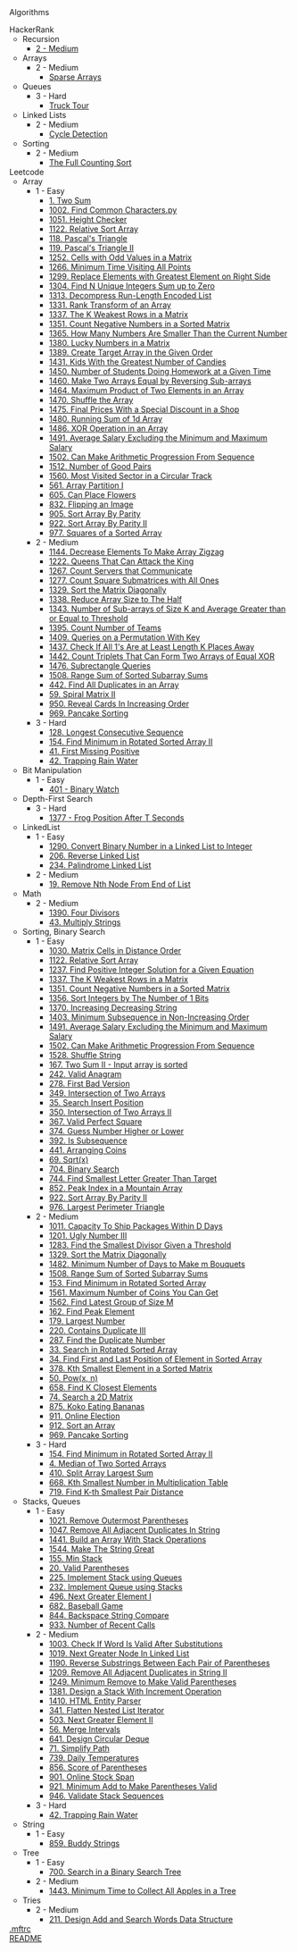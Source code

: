 <div>Algorithms<ul style="list-style-type:none;padding:0"><li>HackerRank<ul><li>Recursion<ul><li><a href="2 - Medium">2 - Medium</a></li></ul></li><li>Arrays<ul><li>2 - Medium<ul><li><a href="Sparse Arrays">Sparse Arrays</a></li></ul></li></ul></li><li>Queues<ul><li>3 - Hard<ul><li><a href="Truck Tour">Truck Tour</a></li></ul></li></ul></li><li>Linked Lists<ul><li>2 - Medium<ul><li><a href="Cycle Detection">Cycle Detection</a></li></ul></li></ul></li><li>Sorting<ul><li>2 - Medium<ul><li><a href="The Full Counting Sort">The Full Counting Sort</a></li></ul></li></ul></li></ul></li><li>Leetcode<ul><li>Array<ul><li>1 - Easy<ul><li><a href="1. Two Sum">1. Two Sum</a></li><li><a href="1002. Find Common Characters.py">1002. Find Common Characters.py</a></li><li><a href="1051. Height Checker">1051. Height Checker</a></li><li><a href="1122. Relative Sort Array">1122. Relative Sort Array</a></li><li><a href="118. Pascal&#x27;s Triangle">118. Pascal&#x27;s Triangle</a></li><li><a href="119. Pascal&#x27;s Triangle II">119. Pascal&#x27;s Triangle II</a></li><li><a href="1252. Cells with Odd Values in a Matrix">1252. Cells with Odd Values in a Matrix</a></li><li><a href="1266. Minimum Time Visiting All Points">1266. Minimum Time Visiting All Points</a></li><li><a href="1299. Replace Elements with Greatest Element on Right Side">1299. Replace Elements with Greatest Element on Right Side</a></li><li><a href="1304. Find N Unique Integers Sum up to Zero">1304. Find N Unique Integers Sum up to Zero</a></li><li><a href="1313. Decompress Run-Length Encoded List">1313. Decompress Run-Length Encoded List</a></li><li><a href="1331. Rank Transform of an Array">1331. Rank Transform of an Array</a></li><li><a href="1337. The K Weakest Rows in a Matrix">1337. The K Weakest Rows in a Matrix</a></li><li><a href="1351. Count Negative Numbers in a Sorted Matrix">1351. Count Negative Numbers in a Sorted Matrix</a></li><li><a href="1365. How Many Numbers Are Smaller Than the Current Number">1365. How Many Numbers Are Smaller Than the Current Number</a></li><li><a href="1380. Lucky Numbers in a Matrix">1380. Lucky Numbers in a Matrix</a></li><li><a href="1389. Create Target Array in the Given Order">1389. Create Target Array in the Given Order</a></li><li><a href="1431. Kids With the Greatest Number of Candies">1431. Kids With the Greatest Number of Candies</a></li><li><a href="1450. Number of Students Doing Homework at a Given Time">1450. Number of Students Doing Homework at a Given Time</a></li><li><a href="1460. Make Two Arrays Equal by Reversing Sub-arrays">1460. Make Two Arrays Equal by Reversing Sub-arrays</a></li><li><a href="1464. Maximum Product of Two Elements in an Array">1464. Maximum Product of Two Elements in an Array</a></li><li><a href="1470. Shuffle the Array">1470. Shuffle the Array</a></li><li><a href="1475. Final Prices With a Special Discount in a Shop">1475. Final Prices With a Special Discount in a Shop</a></li><li><a href="1480. Running Sum of 1d Array">1480. Running Sum of 1d Array</a></li><li><a href="1486. XOR Operation in an Array">1486. XOR Operation in an Array</a></li><li><a href="1491. Average Salary Excluding the Minimum and Maximum Salary">1491. Average Salary Excluding the Minimum and Maximum Salary</a></li><li><a href="1502. Can Make Arithmetic Progression From Sequence">1502. Can Make Arithmetic Progression From Sequence</a></li><li><a href="1512. Number of Good Pairs">1512. Number of Good Pairs</a></li><li><a href="1560. Most Visited Sector in a Circular Track">1560. Most Visited Sector in a Circular Track</a></li><li><a href="561. Array Partition I">561. Array Partition I</a></li><li><a href="605. Can Place Flowers">605. Can Place Flowers</a></li><li><a href="832. Flipping an Image">832. Flipping an Image</a></li><li><a href="905. Sort Array By Parity">905. Sort Array By Parity</a></li><li><a href="922. Sort Array By Parity II">922. Sort Array By Parity II</a></li><li><a href="977. Squares of a Sorted Array">977. Squares of a Sorted Array</a></li></ul></li><li>2 - Medium<ul><li><a href="1144. Decrease Elements To Make Array Zigzag">1144. Decrease Elements To Make Array Zigzag</a></li><li><a href="1222. Queens That Can Attack the King">1222. Queens That Can Attack the King</a></li><li><a href="1267. Count Servers that Communicate">1267. Count Servers that Communicate</a></li><li><a href="1277. Count Square Submatrices with All Ones">1277. Count Square Submatrices with All Ones</a></li><li><a href="1329. Sort the Matrix Diagonally">1329. Sort the Matrix Diagonally</a></li><li><a href="1338. Reduce Array Size to The Half">1338. Reduce Array Size to The Half</a></li><li><a href="1343. Number of Sub-arrays of Size K and Average Greater than or Equal to Threshold">1343. Number of Sub-arrays of Size K and Average Greater than or Equal to Threshold</a></li><li><a href="1395. Count Number of Teams">1395. Count Number of Teams</a></li><li><a href="1409. Queries on a Permutation With Key">1409. Queries on a Permutation With Key</a></li><li><a href="1437. Check If All 1&#x27;s Are at Least Length K Places Away">1437. Check If All 1&#x27;s Are at Least Length K Places Away</a></li><li><a href="1442. Count Triplets That Can Form Two Arrays of Equal XOR">1442. Count Triplets That Can Form Two Arrays of Equal XOR</a></li><li><a href="1476. Subrectangle Queries">1476. Subrectangle Queries</a></li><li><a href="1508. Range Sum of Sorted Subarray Sums">1508. Range Sum of Sorted Subarray Sums</a></li><li><a href="442. Find All Duplicates in an Array">442. Find All Duplicates in an Array</a></li><li><a href="59. Spiral Matrix II">59. Spiral Matrix II</a></li><li><a href="950. Reveal Cards In Increasing Order">950. Reveal Cards In Increasing Order</a></li><li><a href="969. Pancake Sorting">969. Pancake Sorting</a></li></ul></li><li>3 - Hard<ul><li><a href="128. Longest Consecutive Sequence">128. Longest Consecutive Sequence</a></li><li><a href="154. Find Minimum in Rotated Sorted Array II">154. Find Minimum in Rotated Sorted Array II</a></li><li><a href="41. First Missing Positive">41. First Missing Positive</a></li><li><a href="42. Trapping Rain Water">42. Trapping Rain Water</a></li></ul></li></ul></li><li>Bit Manipulation<ul><li>1 - Easy<ul><li><a href="401 - Binary Watch">401 - Binary Watch</a></li></ul></li></ul></li><li>Depth-First Search<ul><li>3 - Hard<ul><li><a href="1377 - Frog Position After T Seconds">1377 - Frog Position After T Seconds</a></li></ul></li></ul></li><li>LinkedList<ul><li>1 - Easy<ul><li><a href="1290. Convert Binary Number in a Linked List to Integer">1290. Convert Binary Number in a Linked List to Integer</a></li><li><a href="206. Reverse Linked List">206. Reverse Linked List</a></li><li><a href="234. Palindrome Linked List">234. Palindrome Linked List</a></li></ul></li><li>2 - Medium<ul><li><a href="19. Remove Nth Node From End of List">19. Remove Nth Node From End of List</a></li></ul></li></ul></li><li>Math<ul><li>2 - Medium<ul><li><a href="1390. Four Divisors">1390. Four Divisors</a></li><li><a href="43. Multiply Strings">43. Multiply Strings</a></li></ul></li></ul></li><li>Sorting, Binary Search<ul><li>1 - Easy<ul><li><a href="1030. Matrix Cells in Distance Order">1030. Matrix Cells in Distance Order</a></li><li><a href="1122. Relative Sort Array">1122. Relative Sort Array</a></li><li><a href="1237. Find Positive Integer Solution for a Given Equation">1237. Find Positive Integer Solution for a Given Equation</a></li><li><a href="1337. The K Weakest Rows in a Matrix">1337. The K Weakest Rows in a Matrix</a></li><li><a href="1351. Count Negative Numbers in a Sorted Matrix">1351. Count Negative Numbers in a Sorted Matrix</a></li><li><a href="1356. Sort Integers by The Number of 1 Bits">1356. Sort Integers by The Number of 1 Bits</a></li><li><a href="1370. Increasing Decreasing String">1370. Increasing Decreasing String</a></li><li><a href="1403. Minimum Subsequence in Non-Increasing Order">1403. Minimum Subsequence in Non-Increasing Order</a></li><li><a href="1491. Average Salary Excluding the Minimum and Maximum Salary">1491. Average Salary Excluding the Minimum and Maximum Salary</a></li><li><a href="1502. Can Make Arithmetic Progression From Sequence">1502. Can Make Arithmetic Progression From Sequence</a></li><li><a href="1528. Shuffle String">1528. Shuffle String</a></li><li><a href="167. Two Sum II - Input array is sorted">167. Two Sum II - Input array is sorted</a></li><li><a href="242. Valid Anagram">242. Valid Anagram</a></li><li><a href="278. First Bad Version">278. First Bad Version</a></li><li><a href="349. Intersection of Two Arrays">349. Intersection of Two Arrays</a></li><li><a href="35. Search Insert Position">35. Search Insert Position</a></li><li><a href="350. Intersection of Two Arrays II">350. Intersection of Two Arrays II</a></li><li><a href="367. Valid Perfect Square">367. Valid Perfect Square</a></li><li><a href="374. Guess Number Higher or Lower">374. Guess Number Higher or Lower</a></li><li><a href="392. Is Subsequence">392. Is Subsequence</a></li><li><a href="441. Arranging Coins">441. Arranging Coins</a></li><li><a href="69. Sqrt(x)">69. Sqrt(x)</a></li><li><a href="704. Binary Search">704. Binary Search</a></li><li><a href="744. Find Smallest Letter Greater Than Target">744. Find Smallest Letter Greater Than Target</a></li><li><a href="852. Peak Index in a Mountain Array">852. Peak Index in a Mountain Array</a></li><li><a href="922. Sort Array By Parity II">922. Sort Array By Parity II</a></li><li><a href="976. Largest Perimeter Triangle">976. Largest Perimeter Triangle</a></li></ul></li><li>2 - Medium<ul><li><a href="1011. Capacity To Ship Packages Within D Days">1011. Capacity To Ship Packages Within D Days</a></li><li><a href="1201. Ugly Number III">1201. Ugly Number III</a></li><li><a href="1283. Find the Smallest Divisor Given a Threshold">1283. Find the Smallest Divisor Given a Threshold</a></li><li><a href="1329. Sort the Matrix Diagonally">1329. Sort the Matrix Diagonally</a></li><li><a href="1482. Minimum Number of Days to Make m Bouquets">1482. Minimum Number of Days to Make m Bouquets</a></li><li><a href="1508. Range Sum of Sorted Subarray Sums">1508. Range Sum of Sorted Subarray Sums</a></li><li><a href="153. Find Minimum in Rotated Sorted Array">153. Find Minimum in Rotated Sorted Array</a></li><li><a href="1561. Maximum Number of Coins You Can Get">1561. Maximum Number of Coins You Can Get</a></li><li><a href="1562. Find Latest Group of Size M">1562. Find Latest Group of Size M</a></li><li><a href="162. Find Peak Element">162. Find Peak Element</a></li><li><a href="179. Largest Number">179. Largest Number</a></li><li><a href="220. Contains Duplicate III">220. Contains Duplicate III</a></li><li><a href="287. Find the Duplicate Number">287. Find the Duplicate Number</a></li><li><a href="33. Search in Rotated Sorted Array">33. Search in Rotated Sorted Array</a></li><li><a href="34. Find First and Last Position of Element in Sorted Array">34. Find First and Last Position of Element in Sorted Array</a></li><li><a href="378. Kth Smallest Element in a Sorted Matrix">378. Kth Smallest Element in a Sorted Matrix</a></li><li><a href="50. Pow(x, n)">50. Pow(x, n)</a></li><li><a href="658. Find K Closest Elements">658. Find K Closest Elements</a></li><li><a href="74. Search a 2D Matrix">74. Search a 2D Matrix</a></li><li><a href="875. Koko Eating Bananas">875. Koko Eating Bananas</a></li><li><a href="911. Online Election">911. Online Election</a></li><li><a href="912. Sort an Array">912. Sort an Array</a></li><li><a href="969. Pancake Sorting">969. Pancake Sorting</a></li></ul></li><li>3 - Hard<ul><li><a href="154. Find Minimum in Rotated Sorted Array II">154. Find Minimum in Rotated Sorted Array II</a></li><li><a href="4. Median of Two Sorted Arrays">4. Median of Two Sorted Arrays</a></li><li><a href="410. Split Array Largest Sum">410. Split Array Largest Sum</a></li><li><a href="668. Kth Smallest Number in Multiplication Table">668. Kth Smallest Number in Multiplication Table</a></li><li><a href="719. Find K-th Smallest Pair Distance">719. Find K-th Smallest Pair Distance</a></li></ul></li></ul></li><li>Stacks, Queues<ul><li>1 - Easy<ul><li><a href="1021. Remove Outermost Parentheses">1021. Remove Outermost Parentheses</a></li><li><a href="1047. Remove All Adjacent Duplicates In String">1047. Remove All Adjacent Duplicates In String</a></li><li><a href="1441. Build an Array With Stack Operations">1441. Build an Array With Stack Operations</a></li><li><a href="1544. Make The String Great">1544. Make The String Great</a></li><li><a href="155. Min Stack">155. Min Stack</a></li><li><a href="20. Valid Parentheses">20. Valid Parentheses</a></li><li><a href="225. Implement Stack using Queues">225. Implement Stack using Queues</a></li><li><a href="232. Implement Queue using Stacks">232. Implement Queue using Stacks</a></li><li><a href="496. Next Greater Element I">496. Next Greater Element I</a></li><li><a href="682. Baseball Game">682. Baseball Game</a></li><li><a href="844. Backspace String Compare">844. Backspace String Compare</a></li><li><a href="933. Number of Recent Calls">933. Number of Recent Calls</a></li></ul></li><li>2 - Medium<ul><li><a href="1003. Check If Word Is Valid After Substitutions">1003. Check If Word Is Valid After Substitutions</a></li><li><a href="1019. Next Greater Node In Linked List">1019. Next Greater Node In Linked List</a></li><li><a href="1190. Reverse Substrings Between Each Pair of Parentheses">1190. Reverse Substrings Between Each Pair of Parentheses</a></li><li><a href="1209. Remove All Adjacent Duplicates in String II">1209. Remove All Adjacent Duplicates in String II</a></li><li><a href="1249. Minimum Remove to Make Valid Parentheses">1249. Minimum Remove to Make Valid Parentheses</a></li><li><a href="1381. Design a Stack With Increment Operation">1381. Design a Stack With Increment Operation</a></li><li><a href="1410. HTML Entity Parser">1410. HTML Entity Parser</a></li><li><a href="341. Flatten Nested List Iterator">341. Flatten Nested List Iterator</a></li><li><a href="503. Next Greater Element II">503. Next Greater Element II</a></li><li><a href="56. Merge Intervals">56. Merge Intervals</a></li><li><a href="641. Design Circular Deque">641. Design Circular Deque</a></li><li><a href="71. Simplify Path">71. Simplify Path</a></li><li><a href="739. Daily Temperatures">739. Daily Temperatures</a></li><li><a href="856. Score of Parentheses">856. Score of Parentheses</a></li><li><a href="901. Online Stock Span">901. Online Stock Span</a></li><li><a href="921. Minimum Add to Make Parentheses Valid">921. Minimum Add to Make Parentheses Valid</a></li><li><a href="946. Validate Stack Sequences">946. Validate Stack Sequences</a></li></ul></li><li>3 - Hard<ul><li><a href="42. Trapping Rain Water">42. Trapping Rain Water</a></li></ul></li></ul></li><li>String<ul><li>1 - Easy<ul><li><a href="859. Buddy Strings">859. Buddy Strings</a></li></ul></li></ul></li><li>Tree<ul><li>1 - Easy<ul><li><a href="700. Search in a Binary Search Tree">700. Search in a Binary Search Tree</a></li></ul></li><li>2 - Medium<ul><li><a href="1443. Minimum Time to Collect All Apples in a Tree">1443. Minimum Time to Collect All Apples in a Tree</a></li></ul></li></ul></li><li>Tries<ul><li>2 - Medium<ul><li><a href="211. Design Add and Search Words Data Structure">211. Design Add and Search Words Data Structure</a></li></ul></li></ul></li></ul></li><li><a href=".mftrc">.mftrc</a></li><li><a href="README">README</a></li></ul></div>